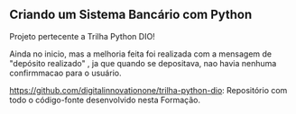 ## Criando um Sistema Bancário com Python

Projeto pertecente a Trilha Python DIO!

Ainda no inicio, mas a melhoria feita foi realizada com a mensagem de "depósito realizado" , ja que quando se depositava, nao havia nenhuma confirmmacao para o usuário.

https://github.com/digitalinnovationone/trilha-python-dio: Repositório com todo o código-fonte desenvolvido nesta Formação.
